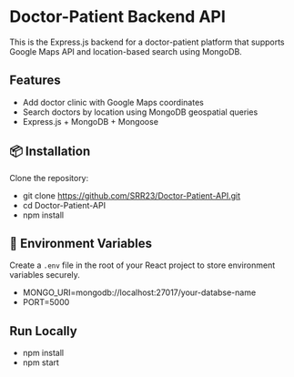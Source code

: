 # Doctor-Patient Backend API

This is the Express.js backend for a doctor-patient platform that supports Google Maps API and location-based search using MongoDB.

## Features

- Add doctor clinic with Google Maps coordinates
- Search doctors by location using MongoDB geospatial queries
- Express.js + MongoDB + Mongoose

## 📦 Installation

Clone the repository:

- git clone https://github.com/SRR23/Doctor-Patient-API.git
- cd Doctor-Patient-API
- npm install

## 🔑 Environment Variables

Create a `.env` file in the root of your React project to store environment variables securely.

- MONGO_URI=mongodb://localhost:27017/your-databse-name
- PORT=5000

## Run Locally

- npm install
- npm start
